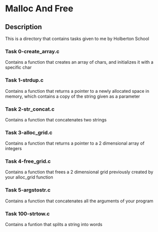 # Malloc And Free

## Description

This is a directory that contains tasks given to me by Holberton School

### Task 0-create_array.c

Contains a function that creates an array of chars, and initializes it with a
specific char

### Task 1-strdup.c

Contains a function that returns a pointer to a newly allocated space in memory,
which contains a copy of the string given as a parameter

### Task 2-str_concat.c

Contains a function that concatenates two strings

### Task 3-alloc_grid.c

Contains a function that returns a pointer to a 2 dimensional array of integers

### Task 4-free_grid.c

Contains a function that frees a 2 dimensional grid previously created by your
alloc_grid function

### Task 5-argstostr.c

Contains a function that concatenates all the arguments of your program

### Task 100-strtow.c

Contains a funtion that splits a string into words